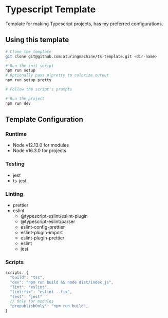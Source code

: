 # Typescript Template

Template for making Typescript projects, has my preferred configurations.

## Using this template

```sh
# Clone the template
git clone git@github.com:aturingmachine/ts-template.git <dir-name>

# Run the init script
npm run setup
# Optionally pass p|pretty to colorize output
npm run setup pretty

# Follow the script's prompts

# Run the project
npm run dev
```

## Template Configuration

### Runtime

- Node v12.13.0 for modules
- Node v16.3.0 for projects

### Testing

- jest
- ts-jest

### Linting

- prettier
- eslint
  - @typescript-eslint/eslint-plugin
  - @typescript-eslint/parser
  - eslint-config-prettier
  - eslint-plugin-import
  - eslint-plugin-prettier
  - eslint
  - jest

### Scripts

```js
scripts: {
  "build": "tsc",
  "dev": "npm run build && node dist/index.js",
  "lint": "eslint",
  "lint:fix": "eslint --fix",
  "test": "jest"
  // Only for modules
  "prepublishOnly": "npm run build",
}
```
